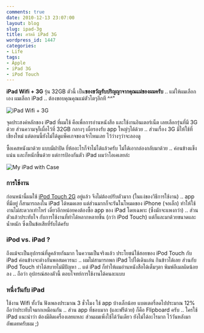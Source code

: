 ```yaml
---
comments: true
date: 2010-12-13 23:07:00
layout: blog
slug: ipad-3g
title: สวัสดี iPad 3G
wordpress_id: 1447
categories:
- Life
tags:
- Apple
- iPad 3G
- iPod Touch
---
```


**iPad Wifi + 3G** รุ่น 32GB ตัวนี้ เป็น**ของขวัญรับปริญญาจากคุณแม่ของผมครับ** .. แม่ให้ผมเลือกเอง ผมเลือก iPad .. ต้องขอบคุณคุณแม่ตัวโตๆอีกที ^^"

![iPad Wifi + 3G](http://armno.in.th/wp-content/gallery/say-hi-ipad-3g/dsc_7694.jpg)

จุดประสงค์หลักของ iPad ที่ผมใช้ คือเพื่อการอ่านหนังสือ และใช้งานอินเตอร์เน็ต เลยเลือกรุ่นที่มี 3G ด้วย ส่วนความจุก็เผื่อไว้ที่ 32GB กลางๆ เผื่อรองรับ app ใหญ่ๆได้ด้วย .. ส่วนเรื่อง 3G มีให้ใช้ที่เชียงใหม่ แต่ตอนนี้ยังไม่ได้ดูแพ็คเกจของเจ้าไหนเลย ไว้ว่างๆว่าจะลองดู

ซื้อเคสหนังมาด้วย แบบมีฝาปิด ยี่ห้ออะไรก็จำไม่ได้แล้วครับ ไม่ได้เอากล่องกลับมาด้วย .. ค่อนข้างแข็ง แน่น และก็หนักขึ้นด้วย แต่การป้องกันตัว iPad ผมว่าโอเคเลยล่ะ

![My iPad with Case](http://armno.in.th/wp-content/gallery/say-hi-ipad-3g/dsc_7708.jpg)


### การใช้งาน


ก่อนหน้านี้ผมใช้ [iPod Touch 2G](http://armno.in.th/content/ipod-touch) อยู่แล้ว จึงไม่ต้องปรับตัวมาก (ในแง่ของวิธีการใช้งาน) .. app ที่มีอยู่ ก็สามารถลงใน iPad ได้หมดเลย แต่ส่วนมากก็จะรันในโหมดของ iPhone (จอเล็ก) ทำให้ใช้งานไม่สะดวกเท่าไหร่ เดี๋ยวอีกหน่อยคงต้องซื้อ app ของ iPad โดยเฉพาะ (ซึ่งมักจะแพงกว่า) .. ส่วนตัวแล้วประทับใจ กับการใช้งานที่ทำได้หลากหลายขึ้น (กว่า iPod Touch) แต่ก็และมาด้วยขนาดและน้ำหนัก ซึ่งเป็นข้อเสียที่รับได้ครับ


### iPod vs. iPad ?


ถึงแม้จะเป็นอุปกรณ์ที่ดูคล้ายกันมาก ในความเป็นจริงแล้ว ประโยชน์ใช้สอยของ iPod Touch กับ iPad ค่อนข้างจะต่างกันพอสมควรนะ .. ผมไม่สามารถพก iPad ไปได้เดินเล่น กินข้าวได้เลย ส่วนกับ iPod Touch ทำได้สบายไม่มีปัญหา .. แต่ iPad ก็ทำให้ผมอ่านหนังสือได้เต็มๆตา พิมพ์อีเมลผิดน้อยลง .. ถือว่า อุปกรณ์สองตัวนี้ ตอบโจทย์การใช้งานได้คนละแบบ


### หนึ่งวันกับ iPad


ใช้งาน Wifi ทั้งวัน ฟังเพลงประมาณ 3 ชั่วโมง ใช้ app บ้างเล็กน้อย แบตเตอรี่ลดไปประมาณ 12% ถือว่าประทับใจมากเหมือนกัน .. ส่วน app ที่ชอบมาก (และฟรีด้วย) ก็คือ Flipboard ครับ .. ใครใช้ iPad แนะนำว่า ต้องมีติดเครื่องเลยแหละ ส่วนผมเพิ่งใช้ได้วันเดียว ยังไม่ได้อะไรมาก ไว้วันหลังมาอัพเดทครับผม ;)
